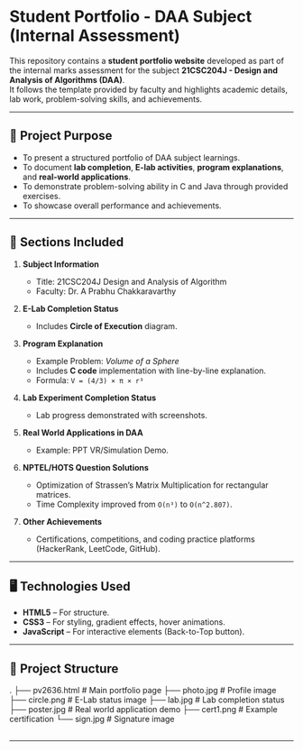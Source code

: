 # Student Portfolio - DAA Subject (Internal Assessment)

This repository contains a **student portfolio website** developed as part of the internal marks assessment for the subject **21CSC204J - Design and Analysis of Algorithms (DAA)**.  
It follows the template provided by faculty and highlights academic details, lab work, problem-solving skills, and achievements.

---

## 📌 Project Purpose
- To present a structured portfolio of DAA subject learnings.
- To document **lab completion**, **E-lab activities**, **program explanations**, and **real-world applications**.
- To demonstrate problem-solving ability in C and Java through provided exercises.
- To showcase overall performance and achievements.

---

## 📂 Sections Included
1. **Subject Information**  
   - Title: 21CSC204J Design and Analysis of Algorithm  
   - Faculty: Dr. A Prabhu Chakkaravarthy  

2. **E-Lab Completion Status**  
   - Includes **Circle of Execution** diagram.

3. **Program Explanation**  
   - Example Problem: *Volume of a Sphere*  
   - Includes **C code** implementation with line-by-line explanation.  
   - Formula: `V = (4/3) × π × r³`  

4. **Lab Experiment Completion Status**  
   - Lab progress demonstrated with screenshots.

5. **Real World Applications in DAA**  
   - Example: PPT VR/Simulation Demo.

6. **NPTEL/HOTS Question Solutions**  
   - Optimization of Strassen’s Matrix Multiplication for rectangular matrices.  
   - Time Complexity improved from `O(n³)` to `O(n^2.807)`.

7. **Other Achievements**  
   - Certifications, competitions, and coding practice platforms (HackerRank, LeetCode, GitHub).  

---

## 🖥️ Technologies Used
- **HTML5** – For structure.  
- **CSS3** – For styling, gradient effects, hover animations.  
- **JavaScript** – For interactive elements (Back-to-Top button).  

---

## 📂 Project Structure
.
├── pv2636.html # Main portfolio page
├── photo.jpg # Profile image
├── circle.png # E-Lab status image
├── lab.jpg # Lab completion status
├── poster.jpg # Real world application demo
├── cert1.png # Example certification
└── sign.jpg # Signature image
##
----
